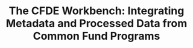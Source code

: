 ---
authors: John Erol Evangelista, Daniel J.B. Clarke, Zhuorui Xie, Stephanie Olaiya, Heesu Kim, Giacomo B. Marino, Anna Byrd, Shivaramakrishna Srinivasan, Sumana Srinivasan, Mano R. Maurya, Sherry L. Jenkins, Andrew D. Lutsky, Lucas Sasaya, Alexander Lachmann, Nasheath Ahmed, Ido Diamant, Ethan Sanchez, Srinivasan Ramachandran, Shankar Subramaniam, Avi Ma’ayan
carousel: true
carousel_link: https://www.biorxiv.org/content/10.1101/2025.02.04.636535v1
carousel_description: LEARN MORE ABOUT THE **CFDE WORKBENCH** BY READING THE PREPRINT ON BIORXIV
image: /img/workbench.png
centers:
- DRC
doi: doi.org/10.1101/2025.02.04.636535
featured: false
journal: bioRxiv
landmark: true
layout: '@/layouts/Publication.astro'
title: 'The CFDE Workbench: Integrating Metadata and Processed Data from Common Fund Programs'
year: 2025
---